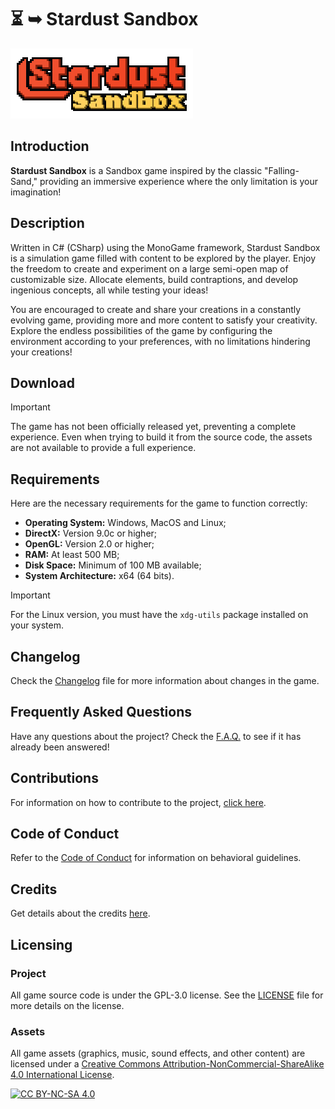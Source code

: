 # ⏳ ➥ Stardust Sandbox

![GAME LOGO][game_logo]

## Introduction

**Stardust Sandbox** is a Sandbox game inspired by the classic "Falling-Sand," providing an immersive experience where the only limitation is your imagination!

## Description

Written in C# (CSharp) using the MonoGame framework, Stardust Sandbox is a simulation game filled with content to be explored by the player. Enjoy the freedom to create and experiment on a large semi-open map of customizable size. Allocate elements, build contraptions, and develop ingenious concepts, all while testing your ideas!

You are encouraged to create and share your creations in a constantly evolving game, providing more and more content to satisfy your creativity. Explore the endless possibilities of the game by configuring the environment according to your preferences, with no limitations hindering your creations!

## Download

> [!IMPORTANT]  
> The game has not been officially released yet, preventing a complete experience. Even when trying to build it from the source code, the assets are not available to provide a full experience.

## Requirements

Here are the necessary requirements for the game to function correctly:

- **Operating System:** Windows, MacOS and Linux;
- **DirectX:** Version 9.0c or higher;
- **OpenGL:** Version 2.0 or higher;
- **RAM:** At least 500 MB;
- **Disk Space:** Minimum of 100 MB available;
- **System Architecture:** x64 (64 bits).

> [!IMPORTANT]
> For the Linux version, you must have the `xdg-utils` package installed on your system.

## Changelog

Check the [Changelog](CHANGELOG.md) file for more information about changes in the game.

## Frequently Asked Questions

Have any questions about the project? Check the [F.A.Q.](FAQ.md) to see if it has already been answered!

## Contributions

For information on how to contribute to the project, [click here](CONTRIBUTING.md).

## Code of Conduct

Refer to the [Code of Conduct](CODE_OF_CONDUCT.md) for information on behavioral guidelines.

## Credits

Get details about the credits [here](CREDITS.md).

## Licensing

### Project

All game source code is under the  GPL-3.0 license. See the [LICENSE](LICENSE.txt) file for more details on the license.

### Assets

All game assets (graphics, music, sound effects, and other content) are licensed under a [Creative Commons Attribution-NonCommercial-ShareAlike 4.0 International License][cc-by-nc-sa].

[![CC BY-NC-SA 4.0][cc-by-nc-sa-image]][cc-by-nc-sa]

<!-- IMAGES & ASSETS -->
[cc-by-nc-sa]: http://creativecommons.org/licenses/by-nc-sa/4.0/
[cc-by-nc-sa-image]: https://licensebuttons.net/l/by-nc-sa/4.0/88x31.png
[game_logo]: ./.github/CONTENT/graphics/game/game_title.webp
